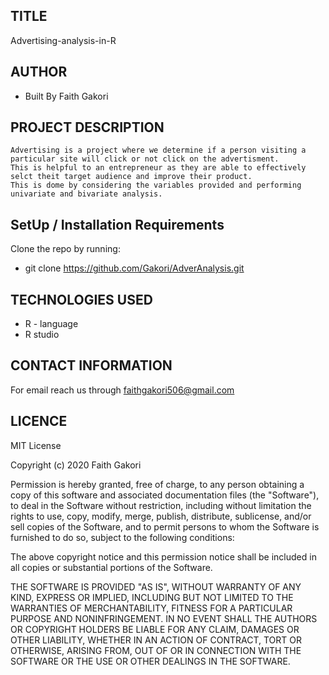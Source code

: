 ##  TITLE
   Advertising-analysis-in-R

## AUTHOR
 * Built By Faith Gakori

## PROJECT DESCRIPTION
    Advertising is a project where we determine if a person visiting a particular site will click or not click on the advertisment. 
    This is helpful to an entrepreneur as they are able to effectively selct theit target audience and improve their product.
    This is dome by considering the variables provided and performing univariate and bivariate analysis.
  

## SetUp / Installation Requirements
  Clone the repo by running:
*   git clone https://github.com/Gakori/AdverAnalysis.git

## TECHNOLOGIES USED
* R - language
* R studio

## CONTACT INFORMATION
 For email reach us through faithgakori506@gmail.com

## LICENCE
MIT License

Copyright (c) 2020 Faith Gakori

Permission is hereby granted, free of charge, to any person obtaining a copy of this software and associated documentation files (the "Software"), to deal in the Software without restriction, including without limitation the rights to use, copy, modify, merge, publish, distribute, sublicense, and/or sell copies of the Software, and to permit persons to whom the Software is furnished to do so, subject to the following conditions:

The above copyright notice and this permission notice shall be included in all copies or substantial portions of the Software.

THE SOFTWARE IS PROVIDED "AS IS", WITHOUT WARRANTY OF ANY KIND, EXPRESS OR IMPLIED, INCLUDING BUT NOT LIMITED TO THE WARRANTIES OF MERCHANTABILITY, FITNESS FOR A PARTICULAR PURPOSE AND NONINFRINGEMENT. IN NO EVENT SHALL THE AUTHORS OR COPYRIGHT HOLDERS BE LIABLE FOR ANY CLAIM, DAMAGES OR OTHER LIABILITY, WHETHER IN AN ACTION OF CONTRACT, TORT OR OTHERWISE, ARISING FROM, OUT OF OR IN CONNECTION WITH THE SOFTWARE OR THE USE OR OTHER DEALINGS IN THE SOFTWARE.
